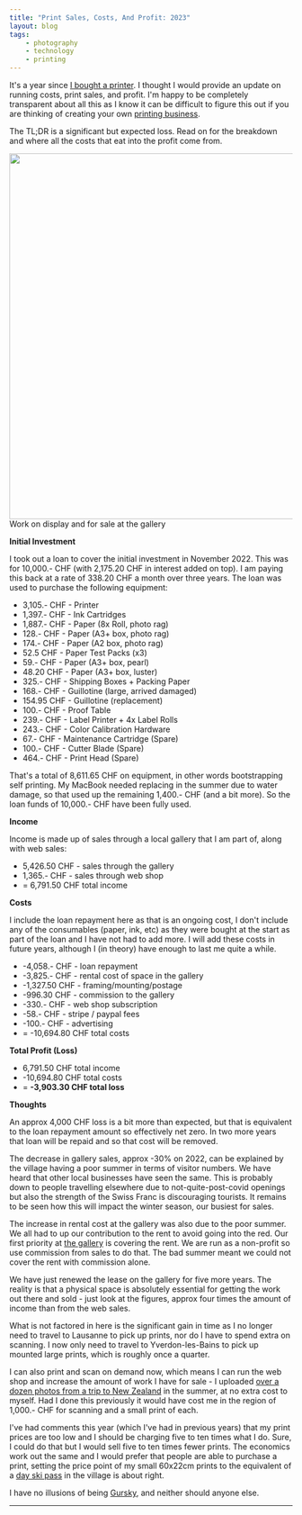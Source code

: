 ```yaml
---
title: "Print Sales, Costs, And Profit: 2023"
layout: blog
tags:
    - photography
    - technology
    - printing
---
```


It's a year since <a href="{{ site.baseurl }}/2023/01/23/printer/" target="_blank">I bought a printer</a>. I thought I would provide an update on running costs, print sales, and profit. I'm happy to be completely transparent about all this as I know it can be difficult to figure this out if you are thinking of creating your own <a href="https://www.formulanon.com/about-2" target="_blank">printing business</a>.

The TL;DR is a significant but expected loss. Read on for the breakdown and where all the costs that eat into the profit come from.

<div class="img-centre">
<img width="650px" src="{{ site.baseurl }}/images/2023/printer/gallery.jpg" />
<div class="nav_text">Work on display and for sale at the gallery</div>
</div>

**Initial Investment**

I took out a loan to cover the initial investment in November 2022. This was for 10,000.- CHF (with 2,175.20 CHF in interest added on top). I am paying this back at a rate of 338.20 CHF a month over three years. The loan was used to purchase the following equipment:

* 3,105.- CHF - Printer
* 1,397.- CHF - Ink Cartridges
* 1,887.- CHF - Paper (8x Roll, photo rag)
* 128.- CHF - Paper (A3+ box, photo rag)
* 174.- CHF - Paper (A2 box, photo rag)
* 52.5 CHF - Paper Test Packs (x3)
* 59.- CHF - Paper (A3+ box, pearl)
* 48.20 CHF - Paper (A3+ box, luster)
* 325.- CHF - Shipping Boxes + Packing Paper
* 168.- CHF - Guillotine (large, arrived damaged)
* 154.95 CHF - Guillotine (replacement)
* 100.- CHF - Proof Table
* 239.- CHF - Label Printer + 4x Label Rolls
* 243.- CHF - Color Calibration Hardware
* 67.- CHF - Maintenance Cartridge (Spare)
* 100.- CHF - Cutter Blade (Spare)
* 464.- CHF - Print Head (Spare)

That's a total of 8,611.65 CHF on equipment, in other words bootstrapping self printing. My MacBook needed replacing in the summer due to water damage, so that used up the remaining 1,400.- CHF (and a bit more). So the loan funds of 10,000.- CHF have been fully used.

**Income**

Income is made up of sales through a local gallery that I am part of, along with web sales:

 * 5,426.50 CHF - sales through the gallery
 * 1,365.- CHF - sales through web shop
 * = 6,791.50 CHF total income

**Costs**

I include the loan repayment here as that is an ongoing cost, I don't include any of the consumables (paper, ink, etc) as they were bought at the start as part of the loan and I have not had to add more. I will add these costs in future years, although I (in theory) have enough to last me quite a while.

 * -4,058.- CHF - loan repayment
 * -3,825.- CHF - rental cost of space in the gallery
 * -1,327.50 CHF - framing/mounting/postage
 * -996.30 CHF - commission to the gallery
 * -330.- CHF - web shop subscription
 * -58.- CHF - stripe / paypal fees
 * -100.- CHF - advertising
 * = -10,694.80 CHF total costs

**Total Profit (Loss)**

 * 6,791.50 CHF total income
 * -10,694.80 CHF total costs
 * = **-3,903.30 CHF total loss**

**Thoughts**

An approx 4,000 CHF loss is a bit more than expected, but that is equivalent to the loan repayment amount so effectively net zero. In two more years that loan will be repaid and so that cost will be removed.

The decrease in gallery sales, approx -30% on 2022, can be explained by the village having a poor summer in terms of visitor numbers. We have heard that other local businesses have seen the same. This is probably down to people travelling elsewhere due to not-quite-post-covid openings but also the strength of the Swiss Franc is discouraging tourists. It remains to be seen how this will impact the winter season, our busiest for sales.

The increase in rental cost at the gallery was also due to the poor summer. We all had to up our contribution to the rent to avoid going into the red. Our first priority at <a href="https://www.galeriealpine.com/" target="_blank">the gallery</a> is covering the rent. We are run as a non-profit so use commission from sales to do that. The bad summer meant we could not cover the rent with commission alone.

We have just renewed the lease on the gallery for five more years. The reality is that a physical space is absolutely essential for getting the work out there and sold - just look at the figures, approx four times the amount of income than from the web sales.

What is not factored in here is the significant gain in time as I no longer need to travel to Lausanne to pick up prints, nor do I have to spend extra on scanning. I now only need to travel to Yverdon-les-Bains to pick up mounted large prints, which is roughly once a quarter.

I can also print and scan on demand now, which means I can run the web shop and increase the amount of work I have for sale - I uploaded <a href="https://www.formulanon.com/southern-alps" target="_blank">over a dozen photos from a trip to New Zealand</a> in the summer, at no extra cost to myself. Had I done this previously it would have cost me in the region of 1,000.- CHF for scanning and a small print of each.

I've had comments this year (which I've had in previous years) that my print prices are too low and I should be charging five to ten times what I do. Sure, I could do that but I would sell five to ten times fewer prints. The economics work out the same and I would prefer that people are able to purchase a print, setting the price point of my small 60x22cm prints to the equivalent of a <a href="https://www.alpesvaudoises.ch/en/pages/rate-tvgd-winter" target="_blank">day ski pass</a> in the village is about right.

I have no illusions of being <a href="https://en.wikipedia.org/wiki/Andreas_Gursky" target="_blank">Gursky</a>, and neither should anyone else.

<hr />

[^1]: So from the above, a 150x56cm print that used to cost me 211.- CHF now costs me 34.- CHF (29.5 for paper, 4.- for ink). We probably need to factor in wastage but so far that has been minimal.
